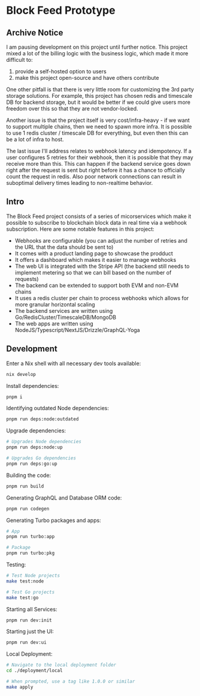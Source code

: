 # Block Feed Prototype

## Archive Notice

I am pausing development on this project until further notice. This project mixed a lot of the billing logic with the business logic, which made it more difficult to:

1. provide a self-hosted option to users
1. make this project open-source and have others contribute

One other pitfall is that there is very little room for customizing the 3rd party storage solutions. For example, this project has chosen redis and timescale DB for backend storage, but it would be better if we could give users more freedom over this so that they are not vendor-locked.

Another issue is that the project itself is very cost/infra-heavy - if we want to support multiple chains, then we need to spawn more infra. It is possible to use 1 redis cluster / timescale DB for everything, but even then this can be a lot of infra to host.

The last issue I'll address relates to webhook latency and idempotency. If a user configures 5 retries for their webhook, then it is possible that they may receive more than this. This can happen if the backend service goes down right after the request is sent but right before it has a chance to officially count the request in redis. Also poor network connections can result in suboptimal delivery times leading to non-realtime behavior.

## Intro

The Block Feed project consists of a series of micorservices which make it possible to subscribe to blockchain block data in real time via a webhook subscription. Here are some notable features in this project:

- Webhooks are configurable (you can adjust the number of retries and the URL that the data should be sent to)
- It comes with a product landing page to showcase the prodduct
- It offers a dashboard which makes it easier to manage webhooks
- The web UI is integrated with the Stripe API (the backend still needs to implement metering so that we can bill based on the number of requests)
- The backend can be extended to support both EVM and non-EVM chains
- It uses a redis cluster per chain to process webhooks which allows for more granular horizontal scaling
- The backend services are written using Go/RedisCluster/TimescaleDB/MongoDB
- The web apps are written using NodeJS/Typescript/NextJS/Drizzle/GraphQL-Yoga

## Development

Enter a Nix shell with all necessary dev tools available:

```sh
nix develop
```

Install dependencies:

```sh
pnpm i
```

Identifying outdated Node dependencies:

```sh
pnpm run deps:node:outdated
```

Upgrade dependencies:

```sh
# Upgrades Node dependencies
pnpm run deps:node:up

# Upgrades Go dependencies
pnpm run deps:go:up
```

Building the code:

```sh
pnpm run build
```

Generating GraphQL and Database ORM code:

```sh
pnpm run codegen
```

Generating Turbo packages and apps:

```sh
# App
pnpm run turbo:app

# Package
pnpm run turbo:pkg
```

Testing:

```sh
# Test Node projects
make test:node

# Test Go projects
make test:go
```

Starting all Services:

```sh
pnpm run dev:init
```

Starting just the UI:

```sh
pnpm run dev:ui
```

Local Deployment:

```sh
# Navigate to the local deployment folder
cd ./deployment/local

# When prompted, use a tag like 1.0.0 or similar
make apply
```
